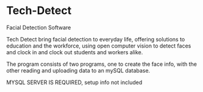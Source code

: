 # Tech-Detect
Facial Detection Software


Tech Detect bring facial detection to everyday life, offering solutions to education and the workforce, 
using open computer vision to detect faces and clock in and clock out students and workers alike.


The program consists of two programs, one to create the face info, with the other reading and uploading data to an mySQL database.


MYSQL SERVER IS REQUIRED, setup info not included
